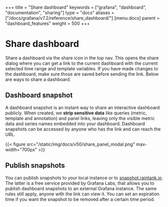 +++
title = "Share dashboard"
keywords = ["grafana", "dashboard", "documentation", "sharing"]
type = "docs"
aliases = ["/docs/grafana/v7.2/reference/share_dashboard/"]
[menu.docs]
parent = "dashboard_features"
weight = 500
+++

# Share dashboard

Share a dashboard via the share icon in the top nav. This opens the share dialog where you
can get a link to the current dashboard with the current selected time range and template variables. If you have
made changes to the dashboard, make sure those are saved before sending the link. Below are ways to share a dashboard.

## Dashboard snapshot

A dashboard snapshot is an instant way to share an interactive dashboard publicly. When created, we <strong>strip sensitive data</strong> like queries
(metric, template and annotation) and panel links, leaving only the visible metric data and series names embedded into your dashboard. Dashboard
snapshots can be accessed by anyone who has the link and can reach the URL.

{{< figure src="/static/img/docs/v50/share_panel_modal.png" max-width="700px" >}}

## Publish snapshots

You can publish snapshots to your local instance or to [snapshot.raintank.io](http://snapshot.raintank.io). The latter is a free service
provided by Grafana Labs, that allows you to publish dashboard snapshots to an external Grafana instance.
The same rules still apply, anyone with the link can view it. You can set an expiration time if you want the snapshot to be removed
after a certain time period.
